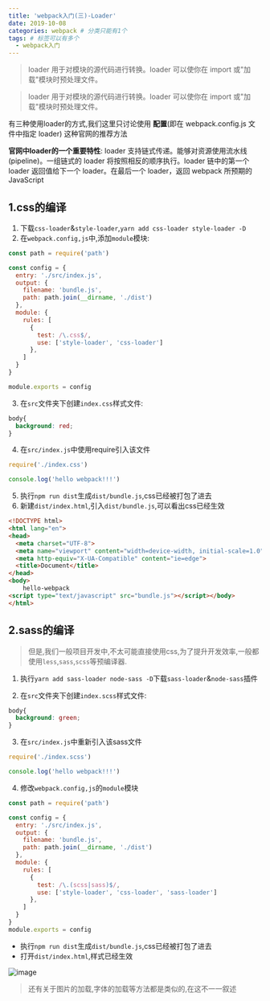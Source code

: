 ```yaml
---
title: 'webpack入门(三)-Loader'
date: 2019-10-08
categories: webpack # 分类只能有1个
tags: # 标签可以有多个
  - webpack入门
---
```

> loader 用于对模块的源代码进行转换。loader 可以使你在 import 或"加载"模块时预处理文件。

<!-- more -->

> loader 用于对模块的源代码进行转换。loader 可以使你在 import 或"加载"模块时预处理文件。

有三种使用loader的方式,我们这里只讨论使用 **配置**(即在 webpack.config.js 文件中指定 loader) 这种官网的推荐方法

**官网中loader的一个重要特性**: loader 支持链式传递。能够对资源使用流水线(pipeline)。一组链式的 loader 将按照相反的顺序执行。loader 链中的第一个 loader 返回值给下一个 loader。在最后一个 loader，返回 webpack 所预期的 JavaScript

## 1.css的编译
1. 下载`css-loader`&`style-loader`,`yarn add css-loader style-loader -D`
2. 在`webpack.config,js`中,添加`module`模块:
```javascript
const path = require('path')

const config = {
  entry: './src/index.js',
  output: {
    filename: 'bundle.js',
    path: path.join(__dirname, './dist')
  },
  module: {
    rules: [
      {
        test: /\.css$/,
        use: ['style-loader', 'css-loader']
      },
    ]
  }
}

module.exports = config
```
3. 在`src`文件夹下创建`index.css`样式文件:
```css
body{
  background: red;
}
```
4. 在`src/index.js`中使用require引入该文件
```javascript
require('./index.css')

console.log('hello webpack!!!')
```
5. 执行`npm run dist`生成`dist/bundle.js`,css已经被打包了进去
6. 新建`dist/index.html`,引入`dist/bundle.js`,可以看出css已经生效
```html
<!DOCTYPE html>
<html lang="en">
<head>
  <meta charset="UTF-8">
  <meta name="viewport" content="width=device-width, initial-scale=1.0">
  <meta http-equiv="X-UA-Compatible" content="ie=edge">
  <title>Document</title>
</head>
<body>
    hello-webpack 
<script type="text/javascript" src="bundle.js"></script></body>
</html>
```

## 2.sass的编译
> 但是,我们一般项目开发中,不太可能直接使用css,为了提升开发效率,一般都使用`less`,`sass`,`scss`等预编译器.

1. 执行`yarn add sass-loader node-sass -D`下载`sass-loader`&`node-sass`插件

2.  在`src`文件夹下创建`index.scss`样式文件:
```scss
body{
  background: green;
}
```
3. 在`src/index.js`中重新引入该sass文件
```javascript
require('./index.scss')

console.log('hello webpack!!!')
```
4. 修改`webpack.config,js`的`module`模块
```javascript
const path = require('path')

const config = {
  entry: './src/index.js',
  output: {
    filename: 'bundle.js',
    path: path.join(__dirname, './dist')
  },
  module: {
    rules: [
      {
        test: /\.(scss|sass)$/,
        use: ['style-loader', 'css-loader', 'sass-loader']
      },
    ]
  }
}
module.exports = config
```
- 执行`npm run dist`生成`dist/bundle.js`,css已经被打包了进去
- 打开`dist/index.html`,样式已经生效

![image](http://lailailee.oss-cn-chengdu.aliyuncs.com/%E5%8D%9A%E5%AE%A2%E5%9B%BE%E7%89%87/webpack/loader.jpg)

> 还有关于图片的加载,字体的加载等方法都是类似的,在这不一一叙述